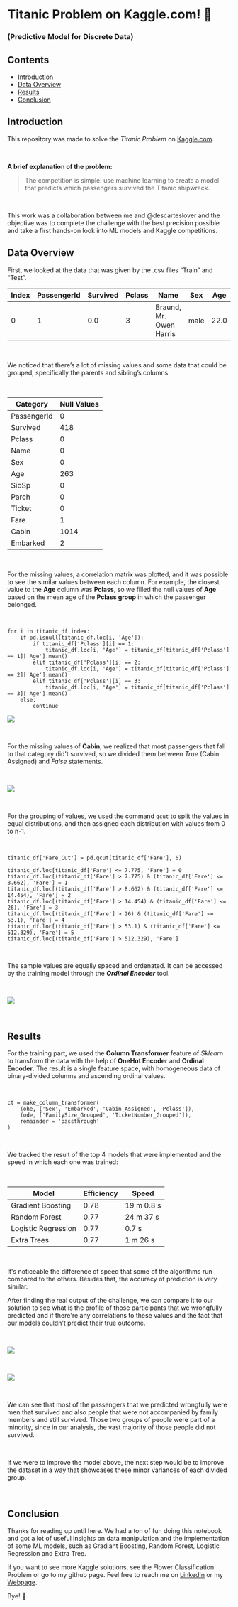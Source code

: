 # Titanic Problem on Kaggle.com! 🚢
### (Predictive Model for Discrete Data)

## Contents

- [Introduction](#introduction)
- [Data Overview](#data-overview)
- [Results](#results)
- [Conclusion](#conclusion)

## Introduction

This repository was made to solve the *Titanic Problem* on [Kaggle.com](https://www.kaggle.com/c/titanic).

<br/>

**A brief explanation of the problem:**

> The competition is simple: use machine learning to create a model that predicts which passengers survived the Titanic shipwreck.

<br/>

This work was a collaboration between me and @descarteslover and the objective was to complete the challenge with the best precision possible and take a first hands-on look into ML models and Kaggle competitions.

## Data Overview

First, we looked at the data that was given by the .csv files “Train” and “Test”.

Index | PassengerId | Survived |	Pclass |	Name |	Sex |	Age | SibSp | Parch | Ticket | Fare |	Cabin | Embarked
--- | --- | --- | --- |--- |--- |--- |--- |--- |--- |--- |--- | ---
0 | 1 | 0.0 | 3 | Braund, Mr. Owen Harris | male | 22.0 | 1 | 0 | A/5 | 21171 | 7.2500 | NaN | S

<br>

We noticed that there’s a lot of missing values and some data that could be grouped, specifically the parents and sibling’s columns.


<br>

Category | Null Values
--- | ---
PassengerId | 0
Survived |	418
Pclass | 0
Name | 0
Sex |	0
Age | 263
SibSp | 0
Parch | 0
Ticket | 0
Fare |	1
Cabin | 1014
Embarked | 2

<br>

For the missing values, a correlation matrix was plotted, and it was possible to see the similar values between each column. For example, the closest value to the **Age** column was **Pclass**, so we filled the null values of **Age** based on the mean age of the **Pclass group** in which the passenger belonged.

<br>

```
for i in titanic_df.index:
    if pd.isnull(titanic_df.loc[i, 'Age']):
        if titanic_df['Pclass'][i] == 1:
            titanic_df.loc[i, 'Age'] = titanic_df[titanic_df['Pclass'] == 1]['Age'].mean()
        elif titanic_df['Pclass'][i] == 2:
            titanic_df.loc[i, 'Age'] = titanic_df[titanic_df['Pclass'] == 2]['Age'].mean()
        elif titanic_df['Pclass'][i] == 3:
            titanic_df.loc[i, 'Age'] = titanic_df[titanic_df['Pclass'] == 3]['Age'].mean()
    else:
        continue
```

![](https://github.com/isaiapedro/Kaggle_Titanic_Problem/blob/pedro/correlation-matrix.png?raw=true)

<br>

For the missing values of **Cabin**, we realized that most passengers that fall to that category did't survived, so we divided them between *True* (Cabin Assigned) and *False* statements.

<br>


![](https://github.com/isaiapedro/Kaggle_Titanic_Problem/blob/pedro/cabin-assigned.png?raw=true)


<br>


For the grouping of values, we used the command `qcut` to split the values in equal distributions, and then assigned each distribution with values from 0 to n-1.

<br>

```
titanic_df['Fare_Cut'] = pd.qcut(titanic_df['Fare'], 6)

titanic_df.loc[titanic_df['Fare'] <= 7.775, 'Fare'] = 0
titanic_df.loc[(titanic_df['Fare'] > 7.775) & (titanic_df['Fare'] <= 8.662), 'Fare'] = 1
titanic_df.loc[(titanic_df['Fare'] > 8.662) & (titanic_df['Fare'] <= 14.454), 'Fare'] = 2
titanic_df.loc[(titanic_df['Fare'] > 14.454) & (titanic_df['Fare'] <= 26), 'Fare'] = 3
titanic_df.loc[(titanic_df['Fare'] > 26) & (titanic_df['Fare'] <= 53.1), 'Fare'] = 4
titanic_df.loc[(titanic_df['Fare'] > 53.1) & (titanic_df['Fare'] <= 512.329), 'Fare'] = 5
titanic_df.loc[(titanic_df['Fare'] > 512.329), 'Fare']
```

<br>

The sample values are equally spaced and ordenated. It can be accessed by the training model through the ***Ordinal Encoder*** tool.

<br>

![](https://github.com/isaiapedro/Kaggle_Titanic_Problem/blob/pedro/fare-cut.png?raw=true)

<br>

## Results

For the training part, we used the **Column Transformer** feature of *Sklearn* to transform the data with the help of **OneHot Encoder** and **Ordinal Encoder**. The result is a single feature space, with homogeneous data of binary-divided columns and ascending ordinal values.

<br>

```
ct = make_column_transformer(
    (ohe, ['Sex', 'Embarked', 'Cabin_Assigned', 'Pclass']),
    (ode, ['FamilySize_Grouped', 'TicketNumber_Grouped']),
    remainder = 'passthrough'
)
```
<br>

We tracked the result of the top 4 models that were implemented and the speed in which each one was trained:

<br>

Model | Efficiency | Speed
--- | --- | ---
Gradient Boosting | 0.78 | 19 m 0.8 s
Random Forest |	0.77 | 24 m 37 s
Logistic Regression | 0.77 | 0.7 s
Extra Trees | 0.77 | 1 m 26 s

<br>

It's noticeable the difference of speed that some of the algorithms run compared to the others. Besides that, the accuracy of prediction is very similar.

After finding the real output of the challenge, we can compare it to our solution to see what is the profile of those participants that we wrongfully predicted and if there're any correlations to these values and the fact that our models couldn't predict their true outcome.

<br>

![](https://github.com/isaiapedro/Kaggle_Titanic_Problem/blob/pedro/sex-correlation.png?raw=true)

<br>

![](https://github.com/isaiapedro/Kaggle_Titanic_Problem/blob/pedro/familysize-grouped-correlation.png?raw=true)

<br>

We can see that most of the passengers that we predicted wrongfully were men that survived and also people that were not accompanied by family members and still survived. Those two groups of people were part of a minority, since in our analysis, the vast majority of those people did not survived.

<br>

If we were to improve the model above, the next step would be to improve the dataset in a way that showcases these minor variances of each divided group.

<br>

## Conclusion

Thanks for reading up until here. We had a ton of fun doing this notebook and got a lot of useful insights on data manipulation and the implementation of some ML models, such as Gradiant Boosting, Random Forest, Logistic Regression and Extra Tree.

If you want to see more Kaggle solutions, see the Flower Classification Problem or go to my github page. Feel free to reach me on [LinkedIn](https://www.linkedin.com/in/isaiapedro/) or my [Webpage](https://github.com/isaiapedro/Portfolio-Website).

Bye! 👋
